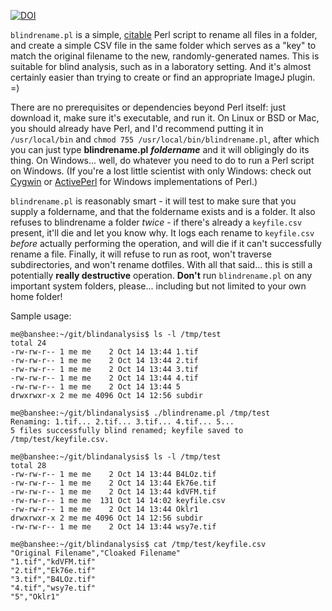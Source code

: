 [![DOI](https://zenodo.org/badge/19980/jimsalterjrs/blindanalysis.svg)](https://zenodo.org/badge/latestdoi/19980/jimsalterjrs/blindanalysis)

`blindrename.pl` is a simple, [citable](https://zenodo.org/badge/latestdoi/19980/jimsalterjrs/blindanalysis) Perl script to rename all files in a folder, and create a simple CSV file in the same folder which serves as a "key" to match the original filename to the new, randomly-generated names.  This is suitable for blind analysis, such as in a laboratory setting.  And it's almost certainly easier than trying to create or find an appropriate ImageJ plugin. =)

There are no prerequisites or dependencies beyond Perl itself: just download it, make sure it's executable, and run it.  On Linux or BSD or Mac, you should already have Perl, and I'd recommend putting it in `/usr/local/bin` and `chmod 755 /usr/local/bin/blindrename.pl`, after which you can just type **blindrename.pl** ***foldername*** and it will obligingly do its thing.  On Windows... well, do whatever you need to do to run a Perl script on Windows.  (If you're a lost little scientist with only Windows: check out <a href="http://www.cygwin.com/" target="_blank">Cygwin</a> or <a href="http://www.activestate.com/activeperl" target="_blank">ActivePerl</a> for Windows implementations of Perl.)

`blindrename.pl` is reasonably smart - it will test to make sure that you supply a foldername, and that the foldername exists and is a folder.  It also refuses to blindrename a folder *twice* - if there's already a `keyfile.csv` present, it'll die and let you know why.  It logs each rename to `keyfile.csv` *before* actually performing the operation, and will die if it can't successfully rename a file.  Finally, it will refuse to run as root, won't traverse subdirectories, and won't rename dotfiles.  With all that said... this is still a potentially **really destructive** operation.  **Don't** run `blindrename.pl` on any important system folders, please... including but not limited to your own home folder!

Sample usage:

~~~~
me@banshee:~/git/blindanalysis$ ls -l /tmp/test
total 24
-rw-rw-r-- 1 me me    2 Oct 14 13:44 1.tif
-rw-rw-r-- 1 me me    2 Oct 14 13:44 2.tif
-rw-rw-r-- 1 me me    2 Oct 14 13:44 3.tif
-rw-rw-r-- 1 me me    2 Oct 14 13:44 4.tif
-rw-rw-r-- 1 me me    2 Oct 14 13:44 5
drwxrwxr-x 2 me me 4096 Oct 14 12:56 subdir

me@banshee:~/git/blindanalysis$ ./blindrename.pl /tmp/test
Renaming: 1.tif... 2.tif... 3.tif... 4.tif... 5... 
5 files successfully blind renamed; keyfile saved to /tmp/test/keyfile.csv.

me@banshee:~/git/blindanalysis$ ls -l /tmp/test
total 28
-rw-rw-r-- 1 me me    2 Oct 14 13:44 B4LOz.tif
-rw-rw-r-- 1 me me    2 Oct 14 13:44 Ek76e.tif
-rw-rw-r-- 1 me me    2 Oct 14 13:44 kdVFM.tif
-rw-rw-r-- 1 me me  131 Oct 14 14:02 keyfile.csv
-rw-rw-r-- 1 me me    2 Oct 14 13:44 Oklr1
drwxrwxr-x 2 me me 4096 Oct 14 12:56 subdir
-rw-rw-r-- 1 me me    2 Oct 14 13:44 wsy7e.tif

me@banshee:~/git/blindanalysis$ cat /tmp/test/keyfile.csv
"Original Filename","Cloaked Filename"
"1.tif","kdVFM.tif"
"2.tif","Ek76e.tif"
"3.tif","B4LOz.tif"
"4.tif","wsy7e.tif"
"5","Oklr1"
~~~~
